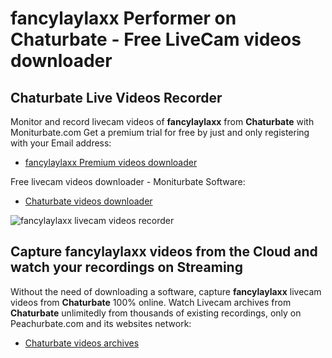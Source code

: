 # fancylaylaxx Performer on Chaturbate - Free LiveCam videos downloader

## Chaturbate Live Videos Recorder

Monitor and record livecam videos of **fancylaylaxx** from **Chaturbate** with Moniturbate.com
Get a premium trial for free by just and only registering with your Email address:
* [fancylaylaxx Premium videos downloader](https://moniturbate.com/request-demo-licence-key.html)

Free livecam videos downloader - Moniturbate Software:
* [Chaturbate videos downloader](https://moniturbate.com/moniturbate-download-software.html)

![fancylaylaxx livecam videos recorder](https://peachurnet.com/templates/moniturbate-software.png)


## Capture fancylaylaxx videos from the Cloud and watch your recordings on Streaming

Without the need of downloading a software, capture **fancylaylaxx** livecam videos from **Chaturbate** 100% online.
Watch Livecam archives from **Chaturbate** unlimitedly from thousands of existing recordings, only on Peachurbate.com and its websites network:
* [Chaturbate videos archives](https://peachurnet.com/)
